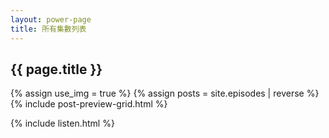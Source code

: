 ```yaml
---
layout: power-page
title: 所有集數列表
---
```


<h2>{{ page.title }}</h2>

{% assign use_img = true %}
{% assign posts = site.episodes | reverse %}
{% include post-preview-grid.html %}

{% include listen.html %}
